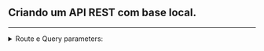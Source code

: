 ## Criando um API REST com base local.
--------------

<details>
  <summary>Route e Query parameters:</summary>
  
  ### **Route e Query parameters**

  **Query Parameters**: URL Stateful => São enviado na rota e usados para modificam a resposta, mas que muitas vezes não são obrigatórios e não s, como por exemplo: Filtros e Paginação.
    - Exemplo de busca/filtro: ```http://localhost:3333/users?userId=1&name=jonas``` 

  **Route Paramaters**: São parametros não nomeado que são enviado na rota, e que não deve ser passado dados sensiveis:
    - Exemplo => identificar um recurso: ```http://localhost:3333/users/1```

  **Request Body**: São para envio de informações no corpo da request, não é passado via url e serve para ser usando como por exemplo em forms.

</details>


